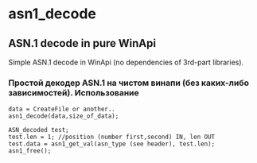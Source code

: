 # asn1_decode
## ASN.1 decode in pure WinApi

Simple ASN.1 decode in WinApi (no dependencies of 3rd-part libraries). 


### Простой декодер ASN.1 на чистом винапи (без каких-либо зависимостей). Использование

```
data = CreateFile or another..
asn1_decode(data,size_of_data);

ASN_decoded test;
test.len = 1; //position (number first,second) IN, len OUT
test.data = asn1_get_val(asn_type (see header), test.len);
asn1_free();
```
